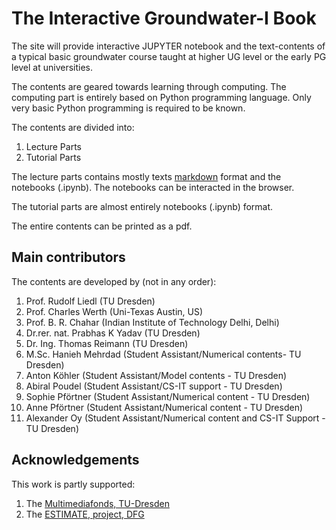 # The Interactive Groundwater-I Book


The site will provide interactive JUPYTER notebook and the text-contents of a typical basic groundwater course taught at higher UG level or the early PG level at universities. 

The contents are geared towards learning through computing. The computing part is entirely based on Python programming language. Only very basic Python programming is required to be known. 

The contents are divided into:
1. Lecture Parts
2. Tutorial Parts

The lecture parts contains mostly texts [markdown][Kramdown] format and the notebooks (.ipynb). The notebooks can be interacted in the browser. 

The tutorial parts are almost entirely notebooks (.ipynb) format. 

The entire contents can be printed as a pdf.


## Main contributors

The contents are developed by (not in any order):

1. Prof. Rudolf Liedl (TU Dresden)
2. Prof. Charles Werth (Uni-Texas Austin, US)
3. Prof. B. R. Chahar (Indian Institute of Technology Delhi, Delhi)
4. Dr.rer. nat. Prabhas K Yadav (TU Dresden)
5. Dr. Ing. Thomas Reimann (TU Dresden)
6. M.Sc. Hanieh Mehrdad (Student Assistant/Numerical contents- TU Dresden)
7. Anton Köhler (Student Assistant/Model contents - TU Dresden)
8. Abiral Poudel (Student Assistant/CS-IT support  - TU Dresden)
9. Sophie Pförtner (Student Assistant/Numerical content - TU Dresden)
10. Anne  Pförtner (Student Assistant/Numerical content - TU Dresden)
11. Alexander Oy (Student Assistant/Numerical content and CS-IT Support - TU Dresden)


## Acknowledgements

This work is partly supported:
1. The [Multimediafonds, TU-Dresden][Multimediafonds, TU-Dresden] 
2. The [ESTIMATE, project, DFG][DFG]


[Kramdown]: https://kramdown.gettalong.org/

[Multimediafonds, TU-Dresden]: https://tu-dresden.de/tu-dresden/organisation/rektorat/prorektor-bildung-und-internationales/zill/e-learning/multimediafonds

[DFG]: https://www.dfg.de/
